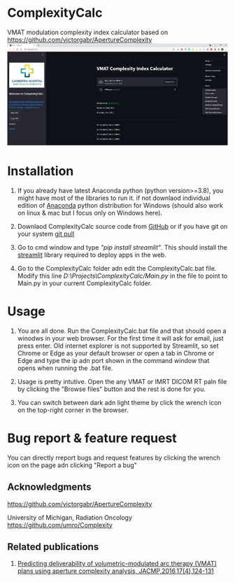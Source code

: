# ComplexityCalc

VMAT modulation complexity index calculator based on https://github.com/victorgabr/ApertureComplexity
![ComplexityCalc](https://github.com/Jothy/ComplexityCalc/blob/master/Images/ComplexityCalc_Screenshot.png)

# Installation
1. If you already have latest Anaconda python (python version>=3.8), you might have most of the libraries to run it. if not downlaod individual edition of [Anaconda](https://www.anaconda.com/products/individual/) python distribution for Windows (should also work on linux & mac but I focus only on Windows here).

2. Downlaod ComplexityCalc source code from [GitHub](https://github.com/Jothy/ComplexityCalc.git) or if you have git on your system [git pull](https://github.com/Jothy/ComplexityCalc.git)

3. Go to cmd window and type *"pip install streamlit"*. This should install the [streamlit](https://streamlit.io/) library required to deploy apps in the web.

4. Go to the ComplexityCalc folder adn edit the ComplexityCalc.bat file. Modify this line *D:\Projects\ComplexityCalc/Main.py* in the file to point to Main.py in your current ComplexityCalc folder.

# Usage 
1. You are all done. Run the ComplexityCalc.bat file and that should open a winodws in your web browser. For the first time it will ask for email, just press enter. Old internet explorer is not supported by Streamlit, so set Chrome or Edge as your default browser or open a tab in Chrome or Edge and type the ip adn port shown in the command window that opens when running the .bat file.

2. Usage is pretty intutive. Open the any VMAT or IMRT DICOM RT paln file by clicking the "Browse files" button and the rest is done for you.

3. You can switch between dark adn light theme by click the wrench icon on the top-right corner in the browser.

# Bug report & feature request
You can directly rreport bugs and request features by clicking the wrench icon on the page adn clicking "Report a bug"

## Acknowledgments
 https://github.com/victorgabr/ApertureComplexity
 
 University of Michigan, Radiation Oncology https://github.com/umro/Complexity
 

## Related publications
1. [Predicting deliverability of volumetric-modulated arc therapy (VMAT) plans using aperture complexity analysis, JACMP,2016,17(4),124-131](https://pubmed.ncbi.nlm.nih.gov/27455504/)



